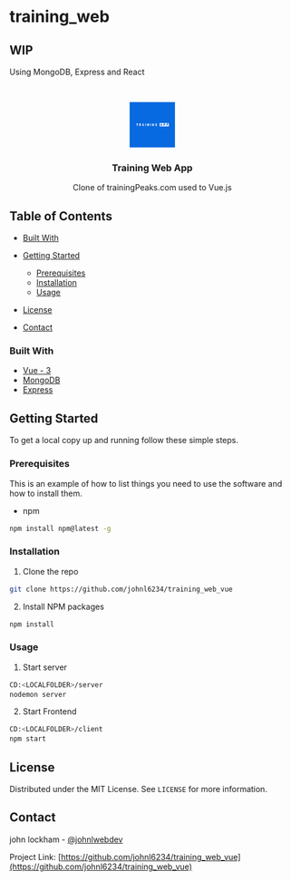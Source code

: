 # training_web

## WIP

Using MongoDB, Express and React

<!-- PROJECT LOGO -->
<br />
<p align="center">
  <a href="https://github.com/johnl6234/training_web_vue">
    <img src="client/public/logo192.png" alt="Logo" width="80" height="80">
  </a>

  <h3 align="center">Training Web App</h3>

  <p align="center">
    Clone of trainingPeaks.com used to Vue.js
  </p>
</p>

<!-- TABLE OF CONTENTS -->

## Table of Contents

-   [Built With](#built-with)
-   [Getting Started](#getting-started)

    -   [Prerequisites](#prerequisites)
    -   [Installation](#usage)
    -   [Usage](#installation)

-   [License](#license)
-   [Contact](#contact)

### Built With

-   [Vue - 3](https://vuejs.org/)
-   [MongoDB](https://www.mongodb.com/)
-   [Express](https://expressjs.com/)

<!-- GETTING STARTED -->

## Getting Started

To get a local copy up and running follow these simple steps.

### Prerequisites

This is an example of how to list things you need to use the software and how to install them.

-   npm

```sh
npm install npm@latest -g
```

### Installation

1. Clone the repo

```sh
git clone https://github.com/johnl6234/training_web_vue
```

2. Install NPM packages

```sh
npm install
```

### Usage

1. Start server

```sh
CD:<LOCALFOLDER>/server
nodemon server
```

2. Start Frontend

```sh
CD:<LOCALFOLDER>/client
npm start
```

<!-- LICENSE -->

## License

Distributed under the MIT License. See `LICENSE` for more information.

<!-- CONTACT -->

## Contact

john lockham - [@johnlwebdev](https://twitter.com/johnlwebdev)

Project Link: [https://github.com/johnl6234/training_web_vue](https://github.com/johnl6234/training_web_vue)

